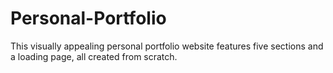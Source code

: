 # Personal-Portfolio
This visually appealing personal portfolio website features five sections and a loading page, all created from scratch.
